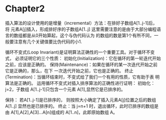 ﻿# Chapter2

插入算法的设计使用的是增量（incremental）方法：在排好子数组A[1..j-1]后，将
元素A[j]插入，形成排好序的子数组A[1..j]
这里需要注意的是由于大部分编程语言的数组都是从0开始算起，这个与伪代码认为
的数组的数是第1个有所不同，一般要注意有几个关键值要比伪代码的小1.

循环不变式(Loop Invariant)是证明算法正确性的一个重要工具。对于循环不变式，
必须证明它的三个性质：
初始化(Initialization)：它在循环的第一轮迭代开始之前，应该是正确的。
保持(Maintenance)：如果在循环的某一次迭代开始之前它是正确的，那么，在下
一次迭代开始之前，它也是正确的。
终止(Termination)：当循环结束时，不变式给了我们一个有用的性质，它有助于表
明算法是正确的。
运用循环不变式对插入排序算法的正确性进行证明：
初始化：j=2，子数组 A[1..j-1]只包含一个元素 A[1],显然它是已排序的。

保持： 若A[1..j-1]是已排序的， 则按照大小确定了插入元素A[j]位置之后的数组A[1..j]
显然也是已排序的。
终止：当 j=n+1 时，退出循环，此时已排序的数组是由 A[1],A[2],A[3]…A[n]组成的
A[1..n]，此即原始数组 A。




